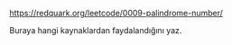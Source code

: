 


https://redquark.org/leetcode/0009-palindrome-number/



Buraya hangi kaynaklardan faydalandığını yaz.
